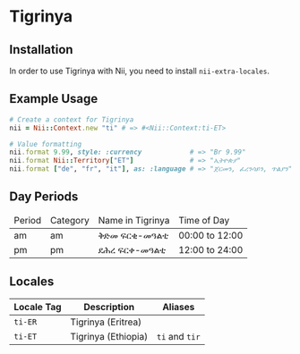 <!-- This file has been generated. Source: src/docs/languages/_template.md.erb -->

# Tigrinya

## Installation

In order to use Tigrinya with Nii, you need to install `nii-extra-locales`.

## Example Usage

``` ruby
# Create a context for Tigrinya
nii = Nii::Context.new "ti" # => #<Nii::Context:ti-ET>

# Value formatting
nii.format 9.99, style: :currency            # => "Br 9.99"
nii.format Nii::Territory["ET"]              # => "ኢትዮጵያ"
nii.format ["de", "fr", "it"], as: :language # => "ጀርመን, ፈረንሳይን, ጥልያን"
```

## Day Periods


<table>
  <thead>
    <tr>
      <td>Period</td>
      <td>Category</td>
      <td>Name in Tigrinya</td>
      <td>Time of Day</td>
    </tr>
  </thead>
  <tbody>
    <tr>
      <td>am</td>
      <td>am</td>
      <td>ቅድመ ፍርቂ-መዓልቲ</td>
      <td>00:00 to 12:00</td>
    </tr>
    <tr>
      <td>pm</td>
      <td>pm</td>
      <td>ደሕረ ፍርቀ-መዓልቲ</td>
      <td>12:00 to 24:00</td>
    </tr>
  </tbody>
</table>



## Locales

<table>
  <thead>
    <tr>
      <th>Locale Tag</th>
      <th>Description</th>
      <th>Aliases</th>
    </tr>
  </thead>
  <tbody>
    <tr>
      <td><code>ti-ER</code></td>
      <td>Tigrinya (Eritrea)</td>
      <td></td>
    </tr>
    <tr>
      <td><code>ti-ET</code></td>
      <td>Tigrinya (Ethiopia)</td>
      <td><code>ti</code> and <code>tir</code></td>
    </tr>
  </tbody>
</table>

